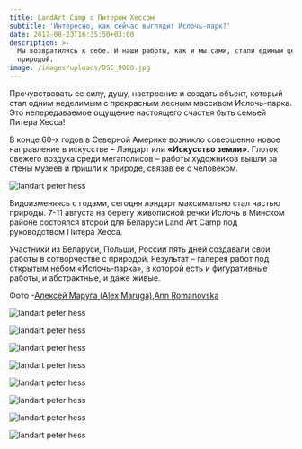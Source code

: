 ```yaml
---
title: LandArt Сamp с Питером Хессом
subtitle: 'Интересно, как сейчас выглядит Ислочь-парк?'
date: 2017-08-23T16:35:50+03:00
description: >-
  Мы возвратились к себе. И наши работы, как и мы сами, стали единым целым с
  природой.
image: /images/uploads/DSC_9000.jpg
---
```

Прочувствовать ее силу, душу, настроение и создать объект, который стал одним неделимым с прекрасным лесным массивом Ислочь-парка. Это непередаваемое ощущение настоящего счастья быть семьей Питера Хесса!

В конце 60-х годов в Северной Америке возникло совершенно новое направление в искусстве – Лэндарт или **«Искусство земли»**. Глоток свежего воздуха среди мегаполисов – работы художников вышли за стены музеев и пришли к природе, связав ее с человеком.

![landart peter hess](/images/uploads/DSC_8954.jpg)

Видоизменяясь с годами, сегодня лэндарт максимально стал частью природы.
7-11 августа на берегу живописной речки Ислочь в Минском районе состоялся второй для Беларуси Land Art Camp под руководством Питера Хесса.

Участники из Беларуси, Польши, России пять дней создавали свои работы в сотворчестве с природой. Результат – галерея работ под открытым небом «Ислочь-парка», в которой есть и фигуративные работы, и абстрактные, и даже живые.

Фото -[Алексей Маруга (Alex Maruga)](https://www.facebook.com/alex.maruga?fref=mentions),[Ann Romanovska](https://www.facebook.com/annromanovskaphoto?fref=mentions)

![landart peter hess](/images/uploads/DSCF5118.jpg)

![landart peter hess](/images/uploads/DSCF5148.jpg)

![landart peter hess](/images/uploads/DSCF5169.jpg)

![landart peter hess](/images/uploads/DSCF5208.jpg)

![landart peter hess](/images/uploads/DSCF5214.jpg)

![landart peter hess](/images/uploads/DSCF5246.jpg)

![landart peter hess](/images/uploads/DSCF5310.jpg)

![landart peter hess](/images/uploads/DSCF5327.jpg)



